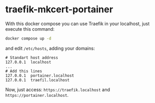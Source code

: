 # traefik-mkcert-portainer

With this docker compose you can use Traefik in your localhost, just execute this command:

```bash
docker compose up -d
```

and edit `/etc/hosts`, adding your domains:
```env
# Standart host address
127.0.0.1  localhost
...
# Add this lines
127.0.0.1  portainer.localhost
127.0.0.1  traefil.localhost
```

Now, just access: `https://traefik.localhost` and `https://portainer.localhost`.
